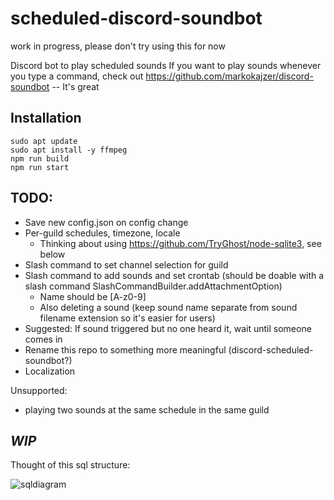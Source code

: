 # scheduled-discord-soundbot

work in progress, please don't try using this for now

Discord bot to play scheduled sounds
If you want to play sounds whenever you type a command, check out https://github.com/markokajzer/discord-soundbot -- It's great

## Installation

```
sudo apt update
sudo apt install -y ffmpeg
npm run build
npm run start
```

## TODO:

- Save new config.json on config change
- Per-guild schedules, timezone, locale
  - Thinking about using https://github.com/TryGhost/node-sqlite3, see below
- Slash command to set channel selection for guild
- Slash command to add sounds and set crontab (should be doable with a slash command SlashCommandBuilder.addAttachmentOption)
  - Name should be [A-z0-9]
  - Also deleting a sound (keep sound name separate from sound filename extension so it's easier for users)
- Suggested: If sound triggered but no one heard it, wait until someone comes in
- Rename this repo to something more meaningful (discord-scheduled-soundbot?)
- Localization

Unsupported:

- playing two sounds at the same schedule in the same guild

## _WIP_

Thought of this sql structure:

![sqldiagram](https://github.com/user-attachments/assets/01984721-05f7-4387-aa68-27afe0806265)
